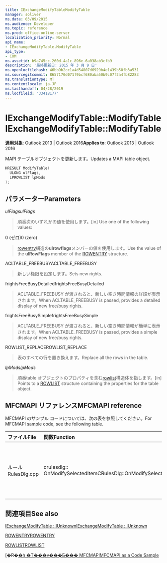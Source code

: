 ```yaml
---
title: IExchangeModifyTableModifyTable
manager: soliver
ms.date: 03/09/2015
ms.audience: Developer
ms.topic: reference
ms.prod: office-online-server
localization_priority: Normal
api_name:
- IExchangeModifyTable.ModifyTable
api_type:
- COM
ms.assetid: b9a745cc-260d-4a1c-896e-6a038ab3cfb9
description: '最終更新日: 2015 年 3 月 9 日'
ms.openlocfilehash: 46bb9b2cc1a4d54807d6929b4e1439b58fb3a531
ms.sourcegitcommit: 8657170d071f9bcf680aba50b9c07f2a4fb82283
ms.translationtype: MT
ms.contentlocale: ja-JP
ms.lasthandoff: 04/28/2019
ms.locfileid: "33418177"
---
```

# <a name="iexchangemodifytablemodifytable"></a><span data-ttu-id="12a09-103">IExchangeModifyTable::ModifyTable</span><span class="sxs-lookup"><span data-stu-id="12a09-103">IExchangeModifyTable::ModifyTable</span></span>

  
  
<span data-ttu-id="12a09-104">**適用対象**: Outlook 2013 | Outlook 2016</span><span class="sxs-lookup"><span data-stu-id="12a09-104">**Applies to**: Outlook 2013 | Outlook 2016</span></span> 
  
<span data-ttu-id="12a09-105">MAPI テーブルオブジェクトを更新します。</span><span class="sxs-lookup"><span data-stu-id="12a09-105">Updates a MAPI table object.</span></span>
  
```cpp
HRESULT ModifyTable( 
  ULONG ulFlags, 
  LPROWLIST lpMods 
); 

```

## <a name="parameters"></a><span data-ttu-id="12a09-106">パラメーター</span><span class="sxs-lookup"><span data-stu-id="12a09-106">Parameters</span></span>

 <span data-ttu-id="12a09-107">_ulFlags_</span><span class="sxs-lookup"><span data-stu-id="12a09-107">_ulFlags_</span></span>
  
> <span data-ttu-id="12a09-108">順番次のいずれかの値を使用します。</span><span class="sxs-lookup"><span data-stu-id="12a09-108">[in] Use one of the following values:</span></span> 
    
<span data-ttu-id="12a09-109">0 (ゼロ)</span><span class="sxs-lookup"><span data-stu-id="12a09-109">0 (zero)</span></span>
  
> <span data-ttu-id="12a09-110">[rowentry](rowentry.md)構造の**ulrowflags**メンバーの値を使用します。</span><span class="sxs-lookup"><span data-stu-id="12a09-110">Use the value of the **ulRowFlags** member of the [ROWENTRY](rowentry.md) structure.</span></span> 
    
<span data-ttu-id="12a09-111">ACLTABLE_FREEBUSY</span><span class="sxs-lookup"><span data-stu-id="12a09-111">ACLTABLE_FREEBUSY</span></span>
  
> <span data-ttu-id="12a09-112">新しい権限を設定します。</span><span class="sxs-lookup"><span data-stu-id="12a09-112">Sets new rights.</span></span>
    
<span data-ttu-id="12a09-113">frightsFreeBusyDetailed</span><span class="sxs-lookup"><span data-stu-id="12a09-113">frightsFreeBusyDetailed</span></span>
  
> <span data-ttu-id="12a09-114">ACLTABLE_FREEBUSY が渡されると、新しい空き時間情報の詳細が表示されます。</span><span class="sxs-lookup"><span data-stu-id="12a09-114">When ACLTABLE_FREEBUSY is passed, provides a detailed display of new free/busy rights.</span></span>
    
<span data-ttu-id="12a09-115">frightsFreeBusySimple</span><span class="sxs-lookup"><span data-stu-id="12a09-115">frightsFreeBusySimple</span></span>
  
> <span data-ttu-id="12a09-116">ACLTABLE_FREEBUSY が渡されると、新しい空き時間情報が簡単に表示されます。</span><span class="sxs-lookup"><span data-stu-id="12a09-116">When ACLTABLE_FREEBUSY is passed, provides a simple display of new free/busy rights.</span></span>
    
<span data-ttu-id="12a09-117">ROWLIST_REPLACE</span><span class="sxs-lookup"><span data-stu-id="12a09-117">ROWLIST_REPLACE</span></span>
  
> <span data-ttu-id="12a09-118">表のすべての行を置き換えます。</span><span class="sxs-lookup"><span data-stu-id="12a09-118">Replace all the rows in the table.</span></span>
    
 <span data-ttu-id="12a09-119">_lpMods_</span><span class="sxs-lookup"><span data-stu-id="12a09-119">_lpMods_</span></span>
  
> <span data-ttu-id="12a09-120">順番table オブジェクトのプロパティを含む[rowlist](rowlist.md)構造体を指します。</span><span class="sxs-lookup"><span data-stu-id="12a09-120">[in] Points to a [ROWLIST](rowlist.md) structure containing the properties for the table object.</span></span> 
    
## <a name="mfcmapi-reference"></a><span data-ttu-id="12a09-121">MFCMAPI リファレンス</span><span class="sxs-lookup"><span data-stu-id="12a09-121">MFCMAPI reference</span></span>

<span data-ttu-id="12a09-122">MFCMAPI のサンプル コードについては、次の表を参照してください。</span><span class="sxs-lookup"><span data-stu-id="12a09-122">For MFCMAPI sample code, see the following table.</span></span>
  
|<span data-ttu-id="12a09-123">**ファイル**</span><span class="sxs-lookup"><span data-stu-id="12a09-123">**File**</span></span>|<span data-ttu-id="12a09-124">**関数**</span><span class="sxs-lookup"><span data-stu-id="12a09-124">**Function**</span></span>|<span data-ttu-id="12a09-125">**コメント**</span><span class="sxs-lookup"><span data-stu-id="12a09-125">**Comment**</span></span>|
|:-----|:-----|:-----|
|<span data-ttu-id="12a09-126">ルール</span><span class="sxs-lookup"><span data-stu-id="12a09-126">RulesDlg.cpp</span></span>  <br/> |<span data-ttu-id="12a09-127">crulesdlg:: OnModifySelectedItem</span><span class="sxs-lookup"><span data-stu-id="12a09-127">CRulesDlg::OnModifySelectedItem</span></span>  <br/> |<span data-ttu-id="12a09-128">mfcmapi は、 **IExchangeModifyTable:: modifytable**メソッドを使用して、変更されたルールをルールのテーブルに書き戻します。</span><span class="sxs-lookup"><span data-stu-id="12a09-128">MFCMAPI uses the **IExchangeModifyTable::ModifyTable** method to write a modified rule back to the table of rules.</span></span>  <br/> |
   
## <a name="see-also"></a><span data-ttu-id="12a09-129">関連項目</span><span class="sxs-lookup"><span data-stu-id="12a09-129">See also</span></span>



[<span data-ttu-id="12a09-130">IExchangeModifyTable : IUnknown</span><span class="sxs-lookup"><span data-stu-id="12a09-130">IExchangeModifyTable : IUnknown</span></span>](iexchangemodifytableiunknown.md)
  
[<span data-ttu-id="12a09-131">ROWENTRY</span><span class="sxs-lookup"><span data-stu-id="12a09-131">ROWENTRY</span></span>](rowentry.md)
  
[<span data-ttu-id="12a09-132">ROWLIST</span><span class="sxs-lookup"><span data-stu-id="12a09-132">ROWLIST</span></span>](rowlist.md)


<span data-ttu-id="12a09-133">[�R�[�h �T���v���Ƃ��� MFCMAPI](mfcmapi-as-a-code-sample.md)</span><span class="sxs-lookup"><span data-stu-id="12a09-133">[MFCMAPI as a Code Sample](mfcmapi-as-a-code-sample.md)</span></span>


